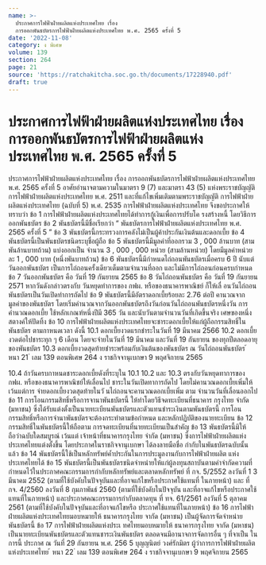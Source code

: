 ```yaml
---
name: >-
  ประกาศการไฟฟ้าฝ่ายผลิตแห่งประเทศไทย เรื่อง
  การออกพันธบัตรการไฟฟ้าฝ่ายผลิตแห่งประเทศไทย พ.ศ. 2565 ครั้งที่ 5
date: '2022-11-08'
category: ง พิเศษ
volume: 139
section: 264
page: 21
source: 'https://ratchakitcha.soc.go.th/documents/17228940.pdf'
draft: true
---
```


# ประกาศการไฟฟ้าฝ่ายผลิตแห่งประเทศไทย เรื่อง การออกพันธบัตรการไฟฟ้าฝ่ายผลิตแห่งประเทศไทย พ.ศ. 2565 ครั้งที่ 5

ประกาศการไฟฟ้าฝ่ายผลิตแห่งประเทศไทย เรื่อง การออกพันธบัตรการไฟฟ้าฝ่ายผลิตแห่งประเทศไทย พ.ศ. 2565 ครั้งที่ 5 อาศัยอำนาจตามความในมาตรา 9 (7) และมาตรา 43 (5) แห่งพระราชบัญญัติ การไฟฟ้าฝ่ายผลิตแห่งประเทศไทย พ.ศ. 2511 และที่แก้ไขเพิ่มเติมตามพระราชบัญญัติ การไฟฟ้าฝ่ายผลิตแห่งประเทศไทย (ฉบับที่ 5) พ.ศ. 2535 การไฟฟ้าฝ่ายผลิตแห่งประเทศไทย จึงขอประกาศให้ทราบว่า ข้อ 1 การไฟฟ้าฝ่ายผลิตแห่งประเทศไทยได้ทำการกู้เงินเพื่อการปรับโค รงสร้างหนี้ โดยวิธีการออกพันธบัตร ข้อ 2 พันธบัตรนี้มีชื่อเรียกว่า “ พันธบัตรการไฟฟ้าฝ่ายผลิตแห่งประเทศไทย พ.ศ. 2565 ครั้งที่ 5 ” ข้อ 3 พันธบัตรนี้กระทรวงการคลังไม่เป็นผู้ค้าประกันเงินต้นและดอกเบี้ย ข้อ 4 พันธบัตรนี้เป็นพันธบัตรชนิดระบุชื่อผู้ถือ ข้อ 5 พันธบัตรนี้มีมูลค่าที่ออกรวม 3 , 000 ล้านบาท (สามพันล้านบาทถ้วน) แบ่งออกเป็น จำนวน 3 , 000 , 000 หน่วย (สามล้านหน่วย) โดยมีมูลค่าหน่วยละ 1 , 000 บาท (หนึ่งพันบาทถ้วน) ข้อ 6 พันธบัตรนี้มีกำหนดไถ่ถอนพันธบัตรเมื่อครบ 6 ปี นับแต่วันออกพันธบัตร เป็นการไถ่ถอนครั้งเดียวเต็มตามจำนวนที่ออก และไม่มีการไถ่ถอนก่อนครบกำหนด ข้อ 7 วันออกพันธบัตร คือ วันที่ 19 กันยายน 2565 ข้อ 8 วันไถ่ถอนพันธบัตร คือ วันที่ 19 กันยายน 2571 หากวันดังกล่าวตรงกับ วันหยุดทำการของ กฟผ. หรือของธนาคารพาณิชย์ ก็ให้เลื่ อนวันไถ่ถอนพันธบัตรเป็นวันเปิดทำการถัดไป ข้อ 9 พันธบัตรนี้มีอัตราดอกเบี้ยร้อยละ 2.76 ต่อปี คานวณจากมูลค่าของพันธบัตร โดยเริ่มคำนวณจากวันออกพันธบัตรถึงวันก่อนวันไถ่ถอนพันธบัตรหนึ่งวัน การคำนวณดอกเบี้ย ใช้หลักเกณฑ์หนึ่งปีมี 365 วัน และนับวันตามจำนวนวันที่เกิดขึ้นจริง เศษของหนึ่งสตางค์ให้ปัดทิ้ง ข้อ 10 การไฟฟ้าฝ่ายผลิตแห่งประเทศไทยจะชาระดอกเบี้ยให้แก่ผู้ถือกรรมสิทธิ์ในพันธบัตร ตามกาหนดเวลา ดังนี้ 10.1 ดอกเบี้ยงวดแรกชำระในวันที่ 19 มีนาคม 2566 10.2 ดอกเบี้ยงวดต่อไปชาระทุก ๆ 6 เดือน โดยจะจ่ายในวันที่ 19 มีนาคม และวันที่ 19 กันยายน ของทุกปีตลอดอายุของพันธบัตร 10.3 ดอกเบี้ยงวดสุดท้ายชำระพร้อมกับเงินต้นของพันธบัตร ณ วันไถ่ถอนพันธบัตร ้ หนา 21 ่ เลม 139 ตอนพิเศษ 264 ง ราชกิจจานุเบกษา 9 พฤศจิกายน 2565

10.4 ถ้าวันครบกาหนดชาระดอกเบี้ยดังที่ระบุใน 10.1 10.2 และ 10.3 ตรงกับวันหยุดทาการของ กฟผ. หรือของธนาคารพาณิชย์ให้เลื่อนไป ชาระในวันเปิดทาการถัดไป โดยไม่คานวณดอกเบี้ยเพิ่มให้ เว้นแต่การ จ่ายดอกเบี้ยงวดสุดท้ายในวั นไถ่ถอนจะคานวณดอกเบี้ยเพิ่ม ตาม จำนวนวันที่เลื่อนออกไป ข้อ 11 การโอนกรรมสิทธิ์หรือการจานาพันธบัตรนี้ ให้ทำโดยวิธีจดทะเบียนที่ธนาคาร กรุงไทย จำกัด (มหาชน) ซึ่งได้รับแต่งตั้งเป็นนายทะเบียนพันธบัตรและตัวแทนชำระเงินตามพันธบัตรนี้ การโอนกรรมสิทธิ์หรือการจำนาพันธบัตรจะต้องกระทำตามข้อกำหนด และหลักปฏิบัติของนายทะเบียน ข้อ 12 กรรมสิทธิ์ในพันธบัตรนี้ให้ถือตาม การจดทะเบียนที่นายทะเบียนเป็นสำคัญ ข้อ 13 พันธบัตรนี้มิให้ถือว่าฉบับใดสมบูรณ์ เว้นแต่ เจ้าหน้าที่ธนาคารกรุงไทย จำกัด (มหาชน) ซึ่งการไฟฟ้าฝ่ายผลิตแห่งประเทศไทยแต่งตั้งขึ้น โดยประกาศในราชกิจจานุเบกษา ได้ลงลายมือชื่อ กำกับในพันธบัตรฉบับนั้นแล้ว ข้อ 14 พันธบัตรนี้ใช้เป็นหลักทรัพย์ค้ำประกันในการประมูลงานกับการไฟฟ้าฝ่ายผลิต แห่งประเทศไทยได้ ข้อ 15 พันธบัตรนี้เป็นพันธบัตรชนิดจำหน่ายให้แก่ผู้ลงทุนสถาบันตามคำจำกัดความที่ กำหนดไว้ในประกาศคณะกรรมการกำกับหลักทรัพย์และตลาดหลักทรัพย์ ที่ กจ. 5/2552 ลงวันที่ 1 3 มีนาคม 2552 (ตามที่ใช้บังคับในปัจจุบันและที่อาจแก้ไขหรือประกาศใช้แทนที่ ในภายหน้า) และ ที่ กจ. 4/2560 ลงวันที่ 8 กุมภาพันธ์ 2560 (ตามที่ใช้บังคับในปัจจุบัน และที่อาจแก้ไขหรือประกาศใช้แทนที่ในภายหน้า) และประกาศคณะกรรมการกำกับตลาดทุน ที่ ทจ. 61/2561 ลงวันที่ 5 ตุลาคม 2561 (ตามที่ใช้บังคับในปัจจุบันและที่อาจแก้ไขหรือ ประกาศใช้แทนที่ในภายหน้า) ข้อ 16 การไฟฟ้าฝ่ายผลิตแห่งประเทศไทยมอบหมายให้ ธนาคารกรุงไทย จากัด (มหาชน) เป็นผู้จัดการจัดจำหน่ายพันธบัตรนี้ ข้อ 17 การไฟฟ้าฝ่ายผลิตแห่งประเ ทศไทยมอบหมายให้ ธนาคารกรุงไทย จากัด (มหาชน) เป็นนายทะเบียนพันธบัตรและตัวแทนชาระเงินพันธบัตร ตลอดจนมีอานาจการจัดการอื่น ๆ ที่จาเป็น ในการนี้ ประกาศ ณ วันที่ 29 กันยายน พ.ศ. 256 5 บุญญนิตย์ วงศ์รักมิตร ผู้ว่าการการไฟฟ้าฝ่ายผลิตแห่งประเทศไทย ้ หนา 22 ่ เลม 139 ตอนพิเศษ 264 ง ราชกิจจานุเบกษา 9 พฤศจิกายน 2565
